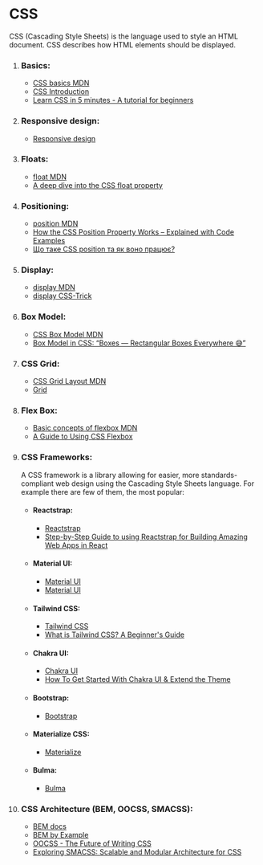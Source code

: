 # CSS

CSS (Cascading Style Sheets) is the language used to style an HTML document. CSS describes how HTML elements should be displayed.

1. ### Basics:

   - [CSS basics MDN](https://developer.mozilla.org/en-US/docs/Learn/Getting_started_with_the_web/CSS_basics)
   - [CSS Introduction](https://www.w3schools.com/css/css_intro.asp)
   - [Learn CSS in 5 minutes - A tutorial for beginners](https://www.freecodecamp.org/news/get-started-with-css-in-5-minutes-e0804813fc3e/)

2. ### Responsive design:

   - [Responsive design](https://developer.mozilla.org/en-US/docs/Learn/CSS/CSS_layout/Responsive_Design)

3. ### Floats:

   - [float MDN](https://developer.mozilla.org/en-US/docs/Web/CSS/float)
   - [A deep dive into the CSS float property](https://blog.logrocket.com/deep-dive-css-float-property/)

4. ### Positioning:

   - [position MDN](https://developer.mozilla.org/en-US/docs/Web/CSS/position)
   - [How the CSS Position Property Works – Explained with Code Examples](https://www.freecodecamp.org/news/css-position-property-explained/)
   - [Що таке CSS position та як воно працює?](https://www.youtube.com/watch?v=3ZrF3Qg3ihE&t=336s)

5. ### Display:

   - [display MDN](https://developer.mozilla.org/en-US/docs/Web/CSS/display)
   - [display CSS-Trick](https://css-tricks.com/almanac/properties/d/display/)

6. ### Box Model:

   - [CSS Box Model MDN](https://developer.mozilla.org/en-US/docs/Web/CSS/CSS_Box_Model)
   - [Box Model in CSS: “Boxes — Rectangular Boxes Everywhere 😅”](https://javascript.plainenglish.io/box-model-in-css-boxes-boxes-rectangular-boxes-everywhere-6774966ad37c)

7. ### CSS Grid:

   - [CSS Grid Layout MDN](https://developer.mozilla.org/en-US/docs/Web/CSS/CSS_Grid_Layout)
   - [Grid](https://web.dev/learn/css/grid/)

8. ### Flex Box:

   - [Basic concepts of flexbox MDN](https://developer.mozilla.org/en-US/docs/Web/CSS/CSS_Flexible_Box_Layout/Basic_Concepts_of_Flexbox)
   - [A Guide to Using CSS Flexbox](https://javascript.plainenglish.io/css-flexbox-2b819e4c3d53)

9. ### CSS Frameworks:

   <p>‍A CSS framework is a library allowing for easier, more standards-compliant web design using the Cascading Style Sheets language. For example there are few of them, the most popular:</p>

   - #### Reactstrap:
     - [Reactstrap](https://reactstrap.github.io/?path=/story/home-installation--page)
     - [Step-by-Step Guide to using Reactstrap for Building Amazing Web Apps in React](https://www.copycat.dev/blog/reactstrap/)
   - #### Material UI:
     - [Material UI](https://mui.com/)
     - [Material UI](https://react.school/material-ui)
   - #### Tailwind CSS:
     - [Tailwind CSS](https://tailwindcss.com/)
     - [What is Tailwind CSS? A Beginner's Guide](https://www.freecodecamp.org/news/what-is-tailwind-css-a-beginners-guide/)
   - #### Chakra UI:
     - [Chakra UI](https://chakra-ui.com/)
     - [How To Get Started With Chakra UI & Extend the Theme](https://www.locofy.ai/blog/extend-chakra-ui-theme)
   - #### Bootstrap:
     - [Bootstrap](https://getbootstrap.com/)
   - #### Materialize CSS:
     - [Materialize](https://materializecss.com/)
   - #### Bulma:
     - [Bulma](https://bulma.io/)

10. ### CSS Architecture (BEM, OOCSS, SMACSS):

    - [BEM docs](https://en.bem.info/methodology/)
    - [BEM by Example](https://sparkbox.com/foundry/bem_by_example)
    - [OOCSS - The Future of Writing CSS](https://www.keycdn.com/blog/oocss)
    - [Exploring SMACSS: Scalable and Modular Architecture for CSS](https://www.toptal.com/css/smacss-scalable-modular-architecture-css)


